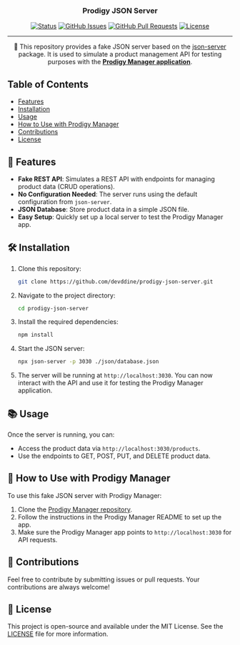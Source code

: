 <h3 align="center">Prodigy JSON Server</h3>

<div align="center">

[![Status](https://img.shields.io/website?url=https://devddine.github.io/Prodigy-Manager)](https://devddine.github.io/Prodigy-Manager)
[![GitHub Issues](https://img.shields.io/github/issues/devddine/Prodigy-Manager.svg)](https://github.com/devddine/prodigy-json-server/issues)
[![GitHub Pull Requests](https://img.shields.io/github/issues-pr/devddine/Prodigy-Manager.svg)](https://github.com/devddine/prodigy-json-server/pulls)
[![License](https://img.shields.io/badge/license-MIT-blue.svg)](/LICENSE)

</div>

---

<p align="center"> 🌱 This repository provides a fake JSON server based on the <a href="https://github.com/typicode/json-server">json-server</a> package. It is used to simulate a product management API for testing purposes with the <b><a href="https://github.com/devddine/Prodigy-Manager">Prodigy Manager application</a></b>.
</p>

## Table of Contents

- [Features](#features)
- [Installation](#installation)
- [Usage](#usage)
- [How to Use with Prodigy Manager](#how_to_use)
- [Contributions](#contributions)
- [License](#license)

## 🌟 Features <a name = "features"></a>

- **Fake REST API**: Simulates a REST API with endpoints for managing product data (CRUD operations).
- **No Configuration Needed**: The server runs using the default configuration from `json-server`.
- **JSON Database**: Store product data in a simple JSON file.
- **Easy Setup**: Quickly set up a local server to test the Prodigy Manager app.

## 🛠️ Installation <a name = "installation"></a>

1. Clone this repository:

   ```bash
   git clone https://github.com/devddine/prodigy-json-server.git
   ```

2. Navigate to the project directory:

   ```bash
   cd prodigy-json-server
   ```

3. Install the required dependencies:

   ```bash
   npm install
   ```

4. Start the JSON server:

   ```bash
   npx json-server -p 3030 ./json/database.json
   ```

5. The server will be running at `http://localhost:3030`. You can now interact with the API and use it for testing the Prodigy Manager application.

## 📚 Usage <a name = "usage"></a>

Once the server is running, you can:

- Access the product data via `http://localhost:3030/products`.
- Use the endpoints to GET, POST, PUT, and DELETE product data.

## 🚀 How to Use with Prodigy Manager <a name = "how_to_use"></a>

To use this fake JSON server with Prodigy Manager:

1. Clone the [Prodigy Manager repository](https://github.com/devddine/Prodigy-Manager).
2. Follow the instructions in the Prodigy Manager README to set up the app.
3. Make sure the Prodigy Manager app points to `http://localhost:3030` for API requests.

## 🤝 Contributions <a name = "contributions"></a>

Feel free to contribute by submitting issues or pull requests. Your contributions are always welcome!

## 📜 License <a name = "license"></a>

This project is open-source and available under the MIT License. See the [LICENSE](/LICENSE) file for more information.
